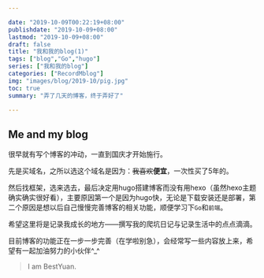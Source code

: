 ```yaml
---

date: "2019-10-09T00:22:19+08:00"
publishdate: "2019-10-09+08:00"
lastmod: "2019-10-09+08:00"
draft: false
title: "我和我的blog(1)"
tags: ["blog","Go","hugo"]
series: ["我和我的blog"]
categories: ["RecordMblog"]
img: "images/blog/2019-10/pig.jpg"
toc: true
summary: "弄了几天的博客，终于弄好了"

---
```


## Me and my blog

很早就有写个博客的冲动，一直到国庆才开始施行。

先是买域名，之所以选这个域名是因为：~~我喜欢~~**便宜**，一次性买了5年的。

然后找框架，选来选去，最后决定用hugo搭建博客而没有用hexo（虽然hexo主题确实确实很好看），主要原因第一个是因为hugo快，无论是下载安装还是部署，第二个原因是想以后自己慢慢完善博客的相关功能，顺便学习下``Go``和``前端``。

希望这里将是记录我成长的地方——撰写我的爬坑日记与记录生活中的点点滴滴。

目前博客的功能正在一步一步完善（在学啦别急），会经常写一些内容放上来，希望有一起加油努力的小伙伴^_^

> I am BestYuan.


